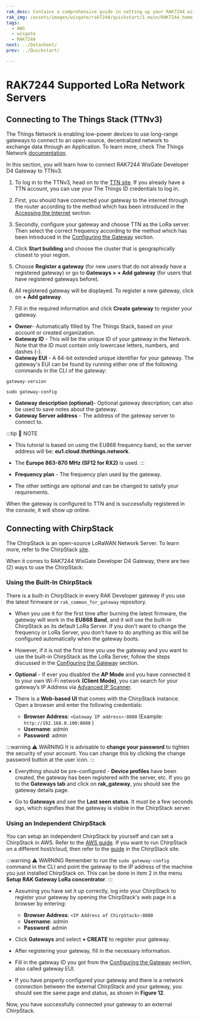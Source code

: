 ```yaml
---
rak_desc: Contains a comprehensive guide in setting up your RAK7244 with TTN and ChirpStack.
rak_img: /assets/images/wisgate/rak7244/quickstart/1.main/RAK7244_home.png
tags:
  - AWS
  - wisgate
  - RAK7244
next: ../Datasheet/
prev: ../Quickstart/

---
```


# RAK7244 Supported LoRa Network Servers


## Connecting to The Things Stack (TTNv3)

The Things Network is enabling low-power devices to use long-range gateways to connect to an open-source, decentralized network to exchange data through an Application. To learn more, check The Things Network [documentation](https://www.thethingsnetwork.org/docs/).

In this section, you will learn how to connect RAK7244 WisGate Developer D4 Gateway to TTNv3.

1. To log in to the TTNv3, head on to the [TTN site](https://www.thethingsnetwork.org/). If you already have a TTN account, you can use your The Things ID credentials to log in.

2. First, you should have connected your gateway to the internet through the router according to the method which has been introduced in the [Accessing the Internet](/Product-Categories/WisGate/RAK7244/Quickstart/#accessing-the-internet) section.

3. Secondly, configure your gateway and choose TTN as the LoRa server. Then select the correct frequency according to the method which has been introduced in the [Configuring the Gateway](/Product-Categories/WisGate/RAK7244/Quickstart/#configuring-the-gateway) section.

4. Click **Start building** and choose the cluster that is geographically closest to your region.


<rk-img
  src="/assets/images/wisgate/rak7244/supported-lora-network-servers/ttn/1.choose-cluster.png"
  width="100%"
  caption="Choosing cluster"
/>

5. Choose **Register a gateway** (for new users that do not already have a registered gateway) or go to **Gateways > + Add gateway** (for users that have registered gateways before).

<rk-img
  src="/assets/images/wisgate/rak7244/supported-lora-network-servers/ttn/2.console-page.png"
  width="100%"
  caption="The Things Network console page"
/>

6. All registered gateway will be displayed. To register a new gateway, click on **+ Add gateway**.

<rk-img
  src="/assets/images/wisgate/rak7244/supported-lora-network-servers/ttn/3.add-gateway.png"
  width="100%"
  caption="Adding a new gateway"
/>


7. Fill in the required information and click **Create gateway** to register your gateway.

<rk-img
  src="/assets/images/wisgate/rak7244/supported-lora-network-servers/ttn/4.register-gateway.png"
  width="100%"
  caption="Registering your gateway"
/>

- **Owner**- Automatically filled by The Things Stack, based on your account or created organization.
- **Gateway ID** - This will be the unique ID of your gateway in the Network. Note that the ID must contain only lowercase letters, numbers, and dashes (-).
- **Gateway EUI** - A 64-bit extended unique identifier for your gateway. The gateway's EUI can be found by running either one of the following commands in the CLI of the gateway:

```
gateway-version
```

```
sudo gateway-config
```

- **Gateway description (optional)**- Optional gateway description; can also be used to save notes about the gateway.
- **Gateway Server address** - The address of the gateway server to connect to.

:::tip 📝 NOTE
- This tutorial is based on using the EU868 frequency band, so the server address will be: **eu1.cloud.thethings.network**.
- The **Europe 863-870&nbsp;MHz (SF12 for RX2)** is used. 
:::

- **Frequency plan** - The frequency plan used by the gateway.
- The other settings are optional and can be changed to satisfy your requirements.

When the gateway is configured to TTN and is successfully registered in the console, it will show up online.

<rk-img
  src="/assets/images/wisgate/rak7244/supported-lora-network-servers/ttn/5.gateway-connected.png"
  width="100%"
  caption="Gateway connected successfully to TTN"
/>



## Connecting with ChirpStack

The ChirpStack is an open-source LoRaWAN Network Server. To learn more, refer to the ChirpStack [site](https://www.chirpstack.io/).

When it comes to RAK7244 WisGate Developer D4 Gateway, there are two (2) ways to use the ChirpStack:

### Using the Built-In ChirpStack

There is a built-in ChirpStack in every RAK Developer gateway if you use the latest firmware or `rak_common_for_gateway` repository.

- When you use it for the first time after burning the latest firmware, the gateway will work in the **EU868 Band**, and it will use the built-in ChirpStack as its default LoRa Server. If you don't want to change the frequency or LoRa Server, you don't have to do anything as this will be configured automatically when the gateway boots.

- However, if it is not the first time you use the gateway and you want to use the built-in ChirpStack as the LoRa Server, follow the steps discussed in the [Configuring the Gateway](/Product-Categories/WisGate/RAK7244/Quickstart/#configuring-the-gateway) section.

- **Optional** - If ever you disabled the **AP Mode** and you have connected it to your own Wi-Fi network **(Client Mode)**, you can search for your gateway’s IP Address via [Advanced IP Scanner](https://www.advanced-ip-scanner.com/).

- There is a **Web-based UI** that comes with the ChirpStack instance. Open a browser and enter the following credentials:
  
    - **Browser Address**: `<Gateway IP address>:8080` (Example: `http://192.168.0.100:8080` )
    - **Username**: admin
    - **Password**: admin

:::warning ⚠️ WARNING
It is advisable to **change your password** to tighten the security of your account. You can change this by clicking the change password button at the user icon.
:::

<rk-img
  src="/assets/images/wisgate/rak7244/supported-lora-network-servers/chirpstack/6.chirpstack-ui.png"
  width="100%"
  caption="ChirpStack web-based UI"
/>

- Everything should be pre-configured - **Device profiles** have been created, the gateway has been registered with the server, etc. If you go to the **Gateways tab** and click on **rak_gateway**, you should see the gateway details page.

<rk-img
  src="/assets/images/wisgate/rak7244/supported-lora-network-servers/chirpstack/7.available-gateway.png"
  width="100%"
  caption="Available gateway in Chirpstack"
/>

- Go to **Gateways** and see the **Last seen status**. It must be a few seconds ago, which signifies that the gateway is visible in the ChirpStack server.

<rk-img
  src="/assets/images/wisgate/rak7244/supported-lora-network-servers/chirpstack/8.seen-status.png"
  width="100%"
  caption="Last seen status"
/>



### Using an Independent ChirpStack

You can setup an independent ChirpStack by yourself and can set a ChirpStack in AWS. Refer to the [AWS guide](https://docs.rakwireless.com/Knowledge-Hub/Learn/Amazon-Web-Services/). If you want to run ChirpStack on a different host/cloud, then refer to the [guide](https://www.chirpstack.io/guides/debian-ubuntu/) in the ChirpStack site.


:::warning ⚠️ WARNING
Remember to run the `sudo gateway-config` command in the CLI and point the gateway to the IP address of the machine you just installed ChirpStack on. This can be done in item 2 in the menu **Setup RAK Gateway LoRa concentrator**.
:::


- Assuming you have set it up correctly, log into your ChirpStack to register your gateway by opening the ChirpStack's web page in a browser by entering:
  
    - **Browser Address**: `<IP Address of ChirpStack>:8080`
    - **Username**: admin
    - **Password**: admin


<rk-img
  src="/assets/images/wisgate/rak7244/supported-lora-network-servers/chirpstack/9.login-page.png"
  width="100%"
  caption="ChirpStack login page"
/>


- Click **Gateways** and select **+ CREATE** to register your gateway.

<rk-img
  src="/assets/images/wisgate/rak7244/supported-lora-network-servers/chirpstack/10.registered-gateways.png"
  width="100%"
  caption="ChirpStack registered gateways"
/>

- After registering your gateway, fill in the necessary information.

<rk-img
  src="/assets/images/wisgate/rak7244/supported-lora-network-servers/chirpstack/11.fill-in.png"
  width="100%"
  caption="Filling in the details"
/>

- Fill in the gateway ID you got from the [Configuring the Gateway](/Product-Categories/WisGate/RAK7244/Quickstart/#configuring-the-gateway) section, also called gateway EUI.

- If you have properly configured your gateway and there is a network connection between the external ChirpStack and your gateway, you should see the same page and status, as shown in **Figure 12**.

<rk-img
  src="/assets/images/wisgate/rak7244/supported-lora-network-servers/chirpstack/12.successful-registration.png"
  width="100%"
  caption="Successfully registered a gateway"
/>

Now, you have successfully connected your gateway to an external ChirpStack.

